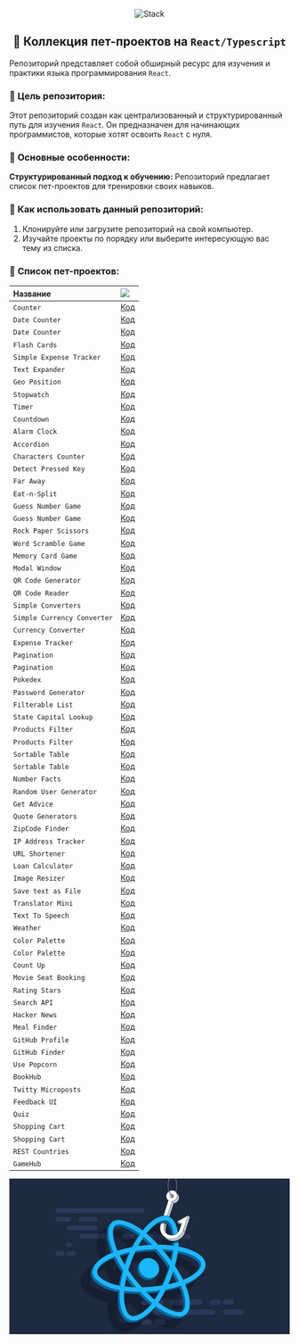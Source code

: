 <p align="center">
  <img src="https://skillicons.dev/icons?i=html,css,scss,tailwind,typescript,react,next,vite"  alt="Stack"/>
</p>

<h2 align="center">👋 Коллекция пет-проектов на <code>React/Typescript</code></h2>

Репозиторий представляет собой обширный ресурс для изучения и практики языка программирования `React`.

### 🚀 **Цель репозитория:**

Этот репозиторий создан как централизованный и структурированный путь для изучения `React`. Он предназначен для
начинающих программистов, которые хотят освоить `React` с нуля.

### 🚀 **Основные особенности:**

**Структурированный подход к обучению:** Репозиторий предлагает список пет-проектов для тренировки своих навыков.

### 🚀 **Как использовать данный репозиторий:**

1. Клонируйте или загрузите репозиторий на свой компьютер.
2. Изучайте проекты по порядку или выберите интересующую вас тему из списка.

### 🚀 **Список пет-проектов:**

| Название                    | <img width='30' src="https://skillicons.dev/icons?i=github" /> |
|:----------------------------|:---------------------------------------------------------------|
| `Counter`                   | [Код](projects/01-counter)                                     |
| `Date Counter`              | [Код](projects/58-date-counter)                                |
| `Date Counter`              | [Код](projects/59-date-counter)                                |
| `Flash Cards`               | [Код](projects/60-flash-cards)                                 |
| `Simple Expense Tracker`    | [Код](projects/69-simple-expense-tracker)                      |
| `Text Expander`             | [Код](projects/61-text-expander)                               |
| `Geo Position`              | [Код](projects/62-use-geolocation)                             |
| `Stopwatch`                 | [Код](projects/02-stopwatch)                                   |
| `Timer`                     | [Код](projects/03-timer)                                       |
| `Countdown`                 | [Код](projects/04-countdown)                                   |
| `Alarm Clock`               | [Код](projects/05-alarm-clock)                                 |
| `Accordion`                 | [Код](projects/64-accordion)                                   |
| `Characters Counter`        | [Код](projects/06-characters-counter)                          |
| `Detect Pressed Key`        | [Код](projects/07-detect-pressed-key)                          |
| `Far Away`                  | [Код](projects/66-far-away)                                    |
| `Eat-n-Split`               | [Код](projects/67-eat-n-split)                                 |
| `Guess Number Game`         | [Код](projects/08-guess-number)                                |
| `Guess Number Game`         | [Код](projects/09-guess-number)                                |
| `Rock Paper Scissors`       | [Код](projects/10-rock-paper-scissor)                          |
| `Word Scramble Game`        | [Код](projects/11-word-scramble-game)                          |
| `Memory Card Game`          | [Код](projects/12-memory-card)                                 |
| `Modal Window`              | [Код](projects/13-modal-window)                                |
| `QR Code Generator`         | [Код](projects/14-qr-code-generator)                           |
| `QR Code Reader`            | [Код](projects/15-qr-code-reader)                              |
| `Simple Converters`         | [Код](projects/16-simple-converters)                           |
| `Simple Currency Converter` | [Код](projects/63-simple-currency-converter)                   |
| `Currency Converter`        | [Код](projects/17-currency-converter)                          |
| `Expense Tracker`           | [Код](projects/18-expense-tracker)                             |
| `Pagination`                | [Код](projects/19-pagination)                                  |
| `Pagination`                | [Код](projects/20-pagination)                                  |
| `Pokedex`                   | [Код](projects/21-pokedex)                                     |
| `Password Generator`        | [Код](projects/22-password-generator)                          |
| `Filterable List`           | [Код](projects/23-filterable-list)                             |
| `State Capital Lookup`      | [Код](projects/24-state-capital-lookup)                        |
| `Products Filter`           | [Код](projects/25-filter-products)                             |
| `Products Filter`           | [Код](projects/26-filter-products)                             |
| `Sortable Table`            | [Код](projects/27-sortable-table)                              |
| `Sortable Table`            | [Код](projects/28-sortable-table)                              |
| `Number Facts`              | [Код](projects/29-number-facts)                                |
| `Random User Generator`     | [Код](projects/30-random-user-generator)                       |
| `Get Advice`                | [Код](projects/57-get-advice)                                  |
| `Quote Generators`          | [Код](projects/31-quote-generators)                            |
| `ZipCode Finder`            | [Код](projects/32-zipcode-finder)                              |
| `IP Address Tracker`        | [Код](projects/33-ip-address-tracker)                          |
| `URL Shortener`             | [Код](projects/34-url-shortener)                               |
| `Loan Calculator`           | [Код](projects/35-loan-calculator)                             |
| `Image Resizer`             | [Код](projects/36-image-resize)                                |
| `Save text as File`         | [Код](projects/37-save-text-as-file)                           |
| `Translator Mini`           | [Код](projects/38-translator)                                  |
| `Text To Speech`            | [Код](projects/39-tts)                                         |
| `Weather`                   | [Код](projects/40-weather)                                     |
| `Color Palette`             | [Код](projects/41-color-palette)                               |
| `Color Palette`             | [Код](projects/42-color-palette)                               |
| `Count Up`                  | [Код](projects/43-count-up)                                    |
| `Movie Seat Booking`        | [Код](projects/44-movie-seat-booking)                          |
| `Rating Stars`              | [Код](projects/45-rating-stars)                                |
| `Search API`                | [Код](projects/46-search-apis)                                 |
| `Hacker News`               | [Код](projects/65-hacker-news)                                 |
| `Meal Finder`               | [Код](projects/47-meal-finder)                                 |
| `GitHub Profile`            | [Код](projects/48-github-profile)                              |
| `GitHub Finder`             | [Код](projects/49-github-finder)                               |
| `Use Popcorn`               | [Код](projects/68-use-popcorn)                                 |
| `BookHub`                   | [Код](projects/50-bookhub)                                     |
| `Twitty Microposts`         | [Код](projects/51-twitty-microposts)                           |
| `Feedback UI`               | [Код](projects/52-feedback-ui)                                 |
| `Quiz`                      | [Код](projects/53-quiz)                                        |
| `Shopping Cart`             | [Код](projects/54-shopping-cart)                               |
| `Shopping Cart`             | [Код](projects/55-shopping-cart)                               |
| `REST Countries`            | [Код](projects/56-rest-countries)                              |
| `GameHub`                   | [Код](projects/70-game-hub)                                    |

![Превью](preview.jpg)
